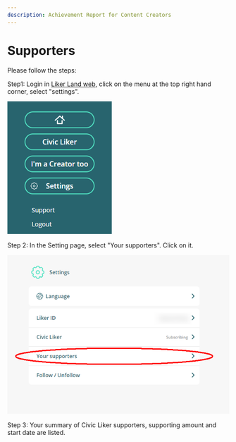 ```yaml
---
description: Achievement Report for Content Creators
---
```


# Supporters

Please follow the steps:

Step1: Login in [Liker Land web](https://liker.land/), click on the menu at the top right hand corner, select "settings".

![](../../.gitbook/assets/subscribe-civic-liker-1-en.png)

Step 2: In the Setting page, select "Your supporters". Click on it.

![](../../.gitbook/assets/yoursupporter-01-en.png)

Step 3: Your summary of Civic Liker supporters, supporting amount and start date are listed.

